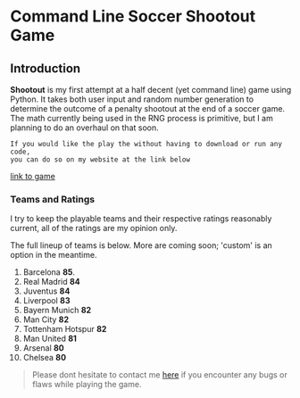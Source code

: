 Command Line Soccer Shootout Game
===

## Introduction

**Shootout** is my first attempt at a half decent (yet command line) game using Python. It takes both user input and random number generation to determine the outcome of a penalty shootout at the end of a soccer game. The math currently being used in the RNG process is primitive, but I am planning to do an overhaul on that soon.  
```
If you would like the play the without having to download or run any code, 
you can do so on my website at the link below
```
[link to game](http://radiuk.ca/projects)
### Teams and Ratings

I try to keep the playable teams and their respective ratings reasonably current, all of the ratings are my opinion only.

The full lineup of teams is below. More are coming soon; 'custom' is an option in the meantime. 

1. Barcelona **85**.
2. Real Madrid **84**
3. Juventus **84**
4. Liverpool **83**
5. Bayern Munich **82**
6. Man City **82** 
7. Tottenham Hotspur **82**
8. Man United **81**
9. Arsenal **80**
10. Chelsea **80**

> Please dont hesitate to contact me [here](http://radiuk.ca/message) if you encounter any bugs or flaws while playing the game.
